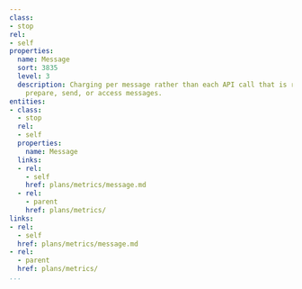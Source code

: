 ```yaml
---
class:
- stop
rel:
- self
properties:
  name: Message
  sort: 3835
  level: 3
  description: Charging per message rather than each API call that is required to
    prepare, send, or access messages.
entities:
- class:
  - stop
  rel:
  - self
  properties:
    name: Message
  links:
  - rel:
    - self
    href: plans/metrics/message.md
  - rel:
    - parent
    href: plans/metrics/
links:
- rel:
  - self
  href: plans/metrics/message.md
- rel:
  - parent
  href: plans/metrics/
...
```

